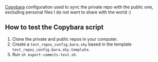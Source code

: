[Copybara][copybara] configuration used to sync the private repo with the
public one, excluding personal files I do not want to share with the world :)

## How to test the Copybara script

1. Clone the private and public repos in your computer.
2. Create a `test_repos_config.bara.sky` based in the template
`test_repos_config.bara.sky.template`.
3. Run `sh export-commits-test.sh`.

[copybara]: https://github.com/google/copybara

